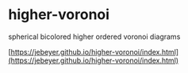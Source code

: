 # higher-voronoi

spherical bicolored higher ordered voronoi diagrams

[https://jebeyer.github.io/higher-voronoi/index.html](https://jebeyer.github.io/higher-voronoi/index.html)
